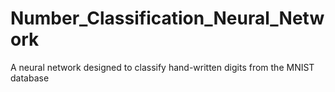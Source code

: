 # Number_Classification_Neural_Network
A neural network designed to classify hand-written digits from the MNIST database
